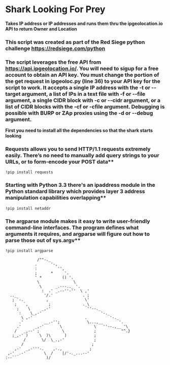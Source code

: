 # Shark Looking For Prey


**Takes IP address or IP addresses and runs them thru the ipgeolocation.io API to return Owner and Location**
### This script was created as part of the Red Siege python challenge https://redsiege.com/python
### The script leverages the free API from https://api.ipgeolocation.io/. You will need to sigup for a free account to obtain an API key. You must change the portion of the get request in ipgeoloc.py (line 36) to your API key for the script to work. It accepts a single IP address with the -t or --target argument, a list of IPs in a text file with -f or --file argument, a single CIDR block with -c or --cidr argument, or a list of CIDR blocks with the -cf or -cfile argument. Debugging is possible with BURP or ZAp proxies using the -d or --debug argument.




**First you need to install all the dependencies so that the shark starts looking**

### Requests allows you to send HTTP/1.1 requests extremely easily. There’s no need to manually add query strings to your URLs, or to form-encode your POST data**
```!pip install requests```

### Starting with Python 3.3 there's an ipaddress module in the Python standard library which provides layer 3 address manipulation capabilities overlapping**
```!pip install netaddr```
### The argparse module makes it easy to write user-friendly command-line interfaces. The program defines what arguments it requires, and argparse will figure out how to parse those out of sys.argv**
```!pip install argparse```

```
              /""-._
             .      '-,
             :         '',
             ;      *     '.
             ' *         () '.
              \               \
               \      _.---.._ '.
                :  .' _.--''-''  \ ,'
  .._            '/.'             . ;
   ; `-.          ,                \'
    ;   `,         ;              ._\
     ;    \     _,-'                ''--._
      :    \_,-'                          '-._
       \ ,-'                       .          '-._
      .'         __.-'';            \...,__       '.
     .'      _,-'       \              \   ''--.,__ '\
    /   _,--' ;          \             ;           "^.}
   ;_,-' )     \  )\      )            ;
        /       \/  \_.,-'             ;
       /                              ;
    ,-'  _,-'''-.    ,-.,            ;
 ,-' _.-'        \  /    |/'-._...--'
:--``             )/
```
